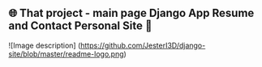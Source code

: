 ## :globe_with_meridians: That project - main page Django App Resume and Contact Personal Site :slightly_smiling_face:

![Image description] (https://github.com/JesterI3D/django-site/blob/master/readme-logo.png)
